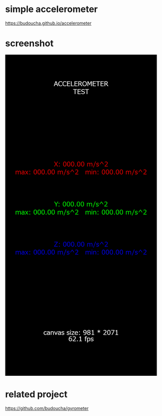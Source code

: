 # simple accelerometer
https://budoucha.github.io/accelerometer


# screenshot

![](images/screenshot.png)

# related project
https://github.com/budoucha/gyrometer
